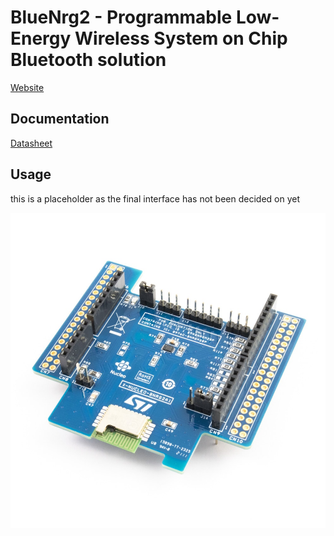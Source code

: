 # BlueNrg2 - Programmable Low-Energy Wireless System on Chip Bluetooth solution

[Website](https://www.st.com/en/wireless-connectivity/bluenrg-2.html)

## Documentation

[Datasheet](https://www.st.com/resource/en/datasheet/bluenrg-2.pdf)

## Usage

this is a placeholder as the final interface has not been decided on yet

![x-nucleo-bnrg2a1](https://raw.githubusercontent.com/nanoframework/nanoframework.IoT.Device/develop/devices/BlueNrg2/x-nucleo-bnrg2a1.jpg)
